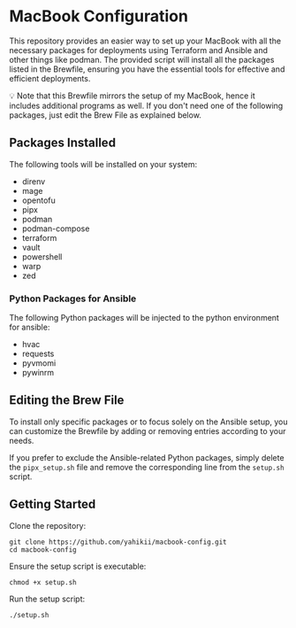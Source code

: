 # MacBook Configuration
This repository provides an easier way to set up your MacBook with all the necessary packages for deployments using Terraform and Ansible and other things like podman.
The provided script will install all the packages listed in the Brewfile, ensuring you have the essential tools for effective and efficient deployments. 

💡 Note that this Brewfile mirrors the setup of my MacBook, hence it includes additional programs as well. If you don't need one of the following packages, just edit the Brew File as explained below. 

## Packages Installed

The following tools will be installed on your system:

- direnv
- mage
- opentofu
- pipx
- podman
- podman-compose
- terraform
- vault
- powershell
- warp
- zed

### Python Packages for Ansible

The following Python packages will be injected to the python environment for ansible:

- hvac
- requests
- pyvmomi
- pywinrm

## Editing the Brew File
To install only specific packages or to focus solely on the Ansible setup, you can customize the Brewfile by adding or removing entries according to your needs. 

If you prefer to exclude the Ansible-related Python packages, simply delete the `pipx_setup.sh` file and remove the corresponding line from the `setup.sh` script.

## Getting Started

Clone the repository:

````shell
git clone https://github.com/yahikii/macbook-config.git
cd macbook-config
````

Ensure the setup script is executable:

````shell
chmod +x setup.sh
````

Run the setup script:

````shell
./setup.sh
````
